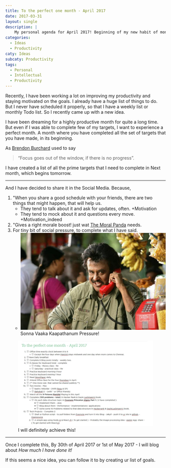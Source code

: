```yaml
---
title: To the perfect one month - April 2017
date: 2017-03-31
layout: single
description: |
    My personal agenda for April 2017! Beginning of my new habit of monthly planning & productivity
categories:
  - Ideas
  - Productivity
caty: Ideas
subcaty: Productivity
tags:
  - Personal
  - Intellectual
  - Productivity
---
```


Recently, I have been working a lot on improving my productivity and staying motivated on the goals. I already have a huge list of things to do. But I never have scheduled it properly, so that I have a weekly list or monthly Todo list. So I recently came up with a new idea. 

I have been dreaming for a highly productive month for quite a long time. But even if I was able to complete few of my targets, I want to experience a perfect month. A month where you have completed all the set of targets that you have made, in its beginning.

As [Brendon Burchard](http://brendon.com/) used to say
> “Focus goes out of the window, if there is no progress”.

I have created a list of all the prime targets that I need to complete in Next month, which begins tomorrow. 

***

And I have decided to share it in the Social Media. Because,
1. "When you share a good schedule with your friends, there are two things that might happen, that will help us. 
    * They tend to talk about it and ask for updates, often. +Motivation
    * They tend to mock about it and questions every move. +Motivation_indeed
2. "Gives a right morale boost! just wat [The Moral Panda](http://themoralpanda.in) needs.
3. For tiny bit of social pressure, to complete what I have said. 
    * <img src="/assets/images/rajni.jpg" /> Sonna Vaaka Kaapathanum Pressure! 

<figure>
  <img src="/assets/images/To the perfect One month - April 2017.JPG" alt="April 2017 plan - vicky">
  <figcaption>I will definitely achieve this!</figcaption>
</figure>



***

Once I complete this, By 30th of April 2017 or 1st of May 2017 - I will blog about *How much I have done it!*

If this seems a nice idea, you can follow it to by creating ur list of goals. 

